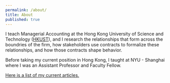 ```yaml
---
permalink: /about/
title: About
published: true
---
```


I teach Managerial Accounting at the Hong Kong University of Science and Technology ([HKUST](https://www.ust.hk/home)), and I research the relationships that form across the boundries of the firm, how stakeholders use contracts to formalize these relationships, and how those contracts shape behavior. 

Before taking my current position in Hong Kong, I taught at NYU - Shanghai where I was an Assistant Professor and Faculty Fellow.

[Here is a list of my current articles.](https://arthurhowardmorris.github.io/categories/#articles)


